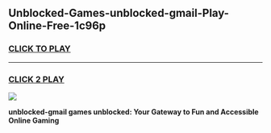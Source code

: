 
## Unblocked-Games-unblocked-gmail-Play-Online-Free-1c96p
<h3>
<a href="https://premium76.site?title=unblocked-gmail&ref=26A">CLICK TO PLAY</a></h3>
<hr>

<h3>
<a href="https://premium76.site?title=unblocked-gmail&ref=26A">CLICK 2 PLAY</a>
  
</h3>

<a href="https://premium76.site?title=unblocked-gmail&ref=26A"><img src="https://clearcache.store/games.png"></a>


**unblocked-gmail games unblocked: Your Gateway to Fun and Accessible Online Gaming**
